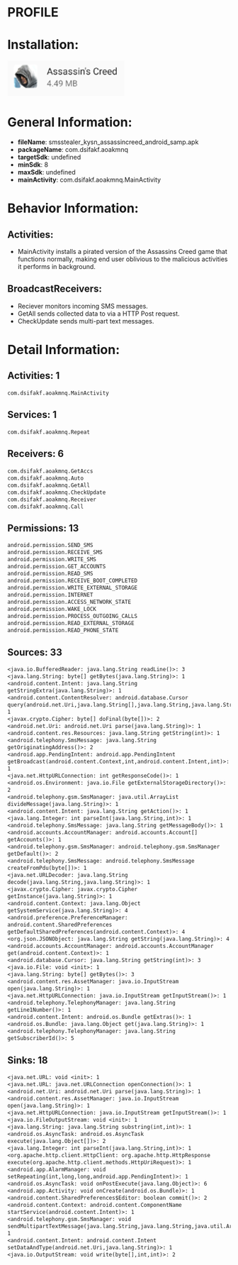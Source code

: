 # PROFILE
# Installation:
![ICON](icon.png)
# General Information:
- **fileName**: smsstealer_kysn_assassincreed_android_samp.apk
- **packageName**: com.dsifakf.aoakmnq
- **targetSdk**: undefined
- **minSdk**: 8
- **maxSdk**: undefined
- **mainActivity**: com.dsifakf.aoakmnq.MainActivity
# Behavior Information:
## Activities:
- MainActivity installs a pirated version of the Assassins Creed game that functions normally, making end user oblivious to the
malicious activities it performs in background.
## BroadcastReceivers:
- Reciever monitors incoming SMS messages.
- GetAll sends collected data to via a HTTP Post request.
- CheckUpdate sends multi-part text messages.
# Detail Information:
## Activities: 1
	com.dsifakf.aoakmnq.MainActivity
## Services: 1
	com.dsifakf.aoakmnq.Repeat
## Receivers: 6
	com.dsifakf.aoakmnq.GetAccs
	com.dsifakf.aoakmnq.Auto
	com.dsifakf.aoakmnq.GetAll
	com.dsifakf.aoakmnq.CheckUpdate
	com.dsifakf.aoakmnq.Receiver
	com.dsifakf.aoakmnq.Call
## Permissions: 13
	android.permission.SEND_SMS
	android.permission.RECEIVE_SMS
	android.permission.WRITE_SMS
	android.permission.GET_ACCOUNTS
	android.permission.READ_SMS
	android.permission.RECEIVE_BOOT_COMPLETED
	android.permission.WRITE_EXTERNAL_STORAGE
	android.permission.INTERNET
	android.permission.ACCESS_NETWORK_STATE
	android.permission.WAKE_LOCK
	android.permission.PROCESS_OUTGOING_CALLS
	android.permission.READ_EXTERNAL_STORAGE
	android.permission.READ_PHONE_STATE
## Sources: 33
	<java.io.BufferedReader: java.lang.String readLine()>: 3
	<java.lang.String: byte[] getBytes(java.lang.String)>: 1
	<android.content.Intent: java.lang.String getStringExtra(java.lang.String)>: 1
	<android.content.ContentResolver: android.database.Cursor query(android.net.Uri,java.lang.String[],java.lang.String,java.lang.String[],java.lang.String)>: 1
	<javax.crypto.Cipher: byte[] doFinal(byte[])>: 2
	<android.net.Uri: android.net.Uri parse(java.lang.String)>: 1
	<android.content.res.Resources: java.lang.String getString(int)>: 1
	<android.telephony.SmsMessage: java.lang.String getOriginatingAddress()>: 2
	<android.app.PendingIntent: android.app.PendingIntent getBroadcast(android.content.Context,int,android.content.Intent,int)>: 1
	<java.net.HttpURLConnection: int getResponseCode()>: 1
	<android.os.Environment: java.io.File getExternalStorageDirectory()>: 2
	<android.telephony.gsm.SmsManager: java.util.ArrayList divideMessage(java.lang.String)>: 1
	<android.content.Intent: java.lang.String getAction()>: 1
	<java.lang.Integer: int parseInt(java.lang.String,int)>: 1
	<android.telephony.SmsMessage: java.lang.String getMessageBody()>: 1
	<android.accounts.AccountManager: android.accounts.Account[] getAccounts()>: 1
	<android.telephony.gsm.SmsManager: android.telephony.gsm.SmsManager getDefault()>: 2
	<android.telephony.SmsMessage: android.telephony.SmsMessage createFromPdu(byte[])>: 1
	<java.net.URLDecoder: java.lang.String decode(java.lang.String,java.lang.String)>: 1
	<javax.crypto.Cipher: javax.crypto.Cipher getInstance(java.lang.String)>: 1
	<android.content.Context: java.lang.Object getSystemService(java.lang.String)>: 4
	<android.preference.PreferenceManager: android.content.SharedPreferences getDefaultSharedPreferences(android.content.Context)>: 4
	<org.json.JSONObject: java.lang.String getString(java.lang.String)>: 4
	<android.accounts.AccountManager: android.accounts.AccountManager get(android.content.Context)>: 1
	<android.database.Cursor: java.lang.String getString(int)>: 3
	<java.io.File: void <init>: 1
	<java.lang.String: byte[] getBytes()>: 3
	<android.content.res.AssetManager: java.io.InputStream open(java.lang.String)>: 1
	<java.net.HttpURLConnection: java.io.InputStream getInputStream()>: 1
	<android.telephony.TelephonyManager: java.lang.String getLine1Number()>: 1
	<android.content.Intent: android.os.Bundle getExtras()>: 1
	<android.os.Bundle: java.lang.Object get(java.lang.String)>: 1
	<android.telephony.TelephonyManager: java.lang.String getSubscriberId()>: 5
## Sinks: 18
	<java.net.URL: void <init>: 1
	<java.net.URL: java.net.URLConnection openConnection()>: 1
	<android.net.Uri: android.net.Uri parse(java.lang.String)>: 1
	<android.content.res.AssetManager: java.io.InputStream open(java.lang.String)>: 1
	<java.net.HttpURLConnection: java.io.InputStream getInputStream()>: 1
	<java.io.FileOutputStream: void <init>: 1
	<java.lang.String: java.lang.String substring(int,int)>: 1
	<android.os.AsyncTask: android.os.AsyncTask execute(java.lang.Object[])>: 2
	<java.lang.Integer: int parseInt(java.lang.String,int)>: 1
	<org.apache.http.client.HttpClient: org.apache.http.HttpResponse execute(org.apache.http.client.methods.HttpUriRequest)>: 1
	<android.app.AlarmManager: void setRepeating(int,long,long,android.app.PendingIntent)>: 1
	<android.os.AsyncTask: void onPostExecute(java.lang.Object)>: 6
	<android.app.Activity: void onCreate(android.os.Bundle)>: 1
	<android.content.SharedPreferences$Editor: boolean commit()>: 2
	<android.content.Context: android.content.ComponentName startService(android.content.Intent)>: 1
	<android.telephony.gsm.SmsManager: void sendMultipartTextMessage(java.lang.String,java.lang.String,java.util.ArrayList,java.util.ArrayList,java.util.ArrayList)>: 1
	<android.content.Intent: android.content.Intent setDataAndType(android.net.Uri,java.lang.String)>: 1
	<java.io.OutputStream: void write(byte[],int,int)>: 2

